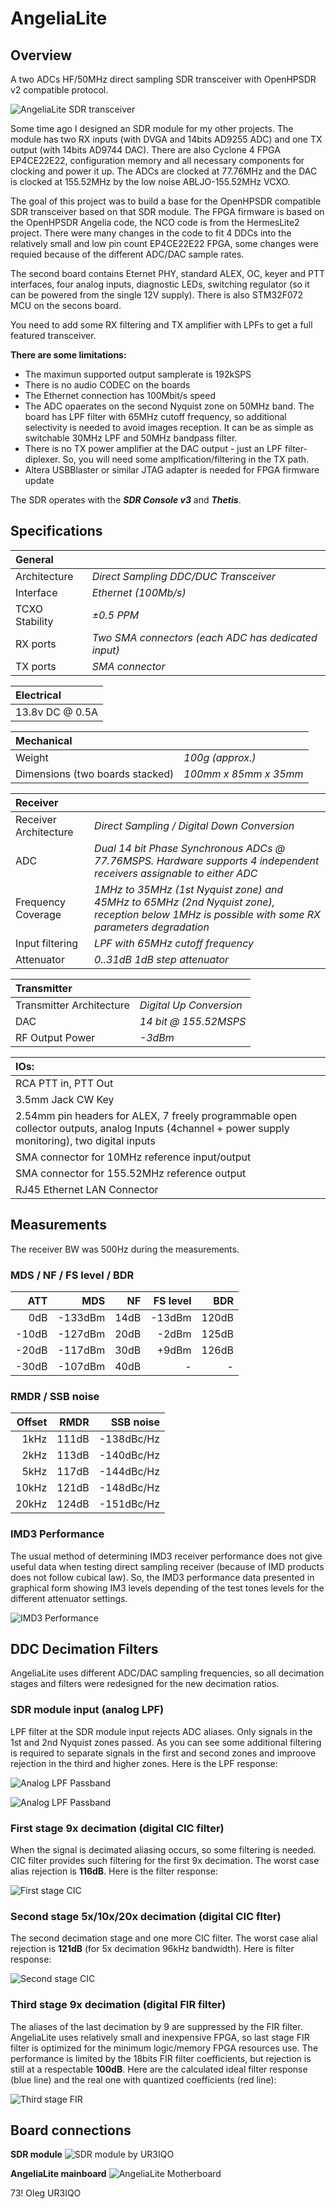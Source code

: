 # **AngeliaLite**
## **Overview**

A two ADCs HF/50MHz direct sampling SDR transceiver with OpenHPSDR v2 compatible protocol.

![AngeliaLite SDR transceiver](AngeliaLite.jpg)

Some time ago I designed an SDR module for my other projects. The module has two RX inputs (with DVGA and 14bits AD9255 ADC) and one TX output (with 14bits AD9744 DAC). There are also Cyclone 4 FPGA EP4CE22E22, configuration memory and all necessary components for clocking and power it up. The ADCs are clocked at 77.76MHz and the DAC is clocked at 155.52MHz by the low noise ABLJO-155.52MHz VCXO.

The goal of this project was to build a base for the OpenHPSDR compatible SDR transceiver based on that SDR module. The FPGA firmware is based on the OpenHPSDR Angelia code, the NCO code is from the HermesLite2 project. There were many changes in the code to fit 4 DDCs into the relatively small and low pin count EP4CE22E22 FPGA, some changes were requied because of the different ADC/DAC sample rates.

The second board contains Eternet PHY, standard ALEX, OC, keyer and PTT interfaces, four analog inputs, diagnostic LEDs, switching regulator (so it can be powered from the single 12V supply). There is also STM32F072 MCU on the secons board.

You need to add some RX filtering and TX amplifier with LPFs to get a full featured transceiver.

**There are some limitations:**
* The maximun supported output samplerate is 192kSPS
* There is no audio CODEC on the boards
* The Ethernet connection has 100Mbit/s speed
* The ADC opaerates on the second Nyquist zone on 50MHz band. The board has LPF filter with 65MHz cutoff frequency, so additional selectivity is needed to avoid images reception. It can be as simple as switchable 30MHz LPF and 50MHz bandpass filter.
* There is no TX power amplifier at the DAC output - just an LPF filter-diplexer. So, you will need some amplfication/filtering in the TX path.
* Altera USBBlaster or similar JTAG adapter is needed for FPGA firmware update

The SDR operates with the ***SDR Console v3*** and ***Thetis***.

## **Specifications**
**General**| |
:-|-|
Architecture | *Direct Sampling DDC/DUC Transceiver*  |
Interface | *Ethernet (100Mb/s)*  
TCXO Stability | *±0.5 PPM*  
RX ports | *Two SMA connectors (each ADC has dedicated input)*  
TX ports | *SMA connector* 

**Electrical**|
:-|
13.8v DC @ 0.5A|

**Mechanical** | |
:-|-|
Weight | *100g (approx.)*  
Dimensions (two boards stacked) | *100mm x 85mm x 35mm*

**Receiver**| |
:-|-|
Receiver Architecture | *Direct Sampling / Digital Down Conversion*  
ADC | *Dual 14 bit Phase Synchronous ADCs @ 77.76MSPS. Hardware supports 4 independent receivers assignable to either ADC*  
Frequency Coverage | *1MHz to 35MHz (1st Nyquist zone) and 45MHz to 65MHz (2nd Nyquist zone), reception below 1MHz is possible with some RX parameters degradation*  
Input filtering | *LPF with 65MHz cutoff frequency*  
Attenuator | *0..31dB 1dB step attenuator*  

**Transmitter**| |
:-|-|
Transmitter Architecture | *Digital Up Conversion*  
DAC | *14 bit @ 155.52MSPS*  
RF Output Power | *-3dBm*

**IOs:**|
:-|
RCA PTT in, PTT Out |
3.5mm Jack CW Key |
2.54mm pin headers for ALEX, 7 freely programmable open collector outputs, analog Inputs (4channel + power supply monitoring), two digital inputs |
SMA connector for 10MHz reference input/output |
SMA connector for 155.52MHz reference output |
RJ45 Ethernet LAN Connector |

## **Measurements**
The receiver BW was 500Hz during the measurements.

### **MDS / NF / FS level / BDR**

ATT | MDS | NF | FS level | BDR |
---: | ---: | ---: | ---: | ---: |
  0dB| -133dBm | 14dB | -13dBm | 120dB |  
-10dB| -127dBm | 20dB | -2dBm | 125dB |
-20dB| -117dBm | 30dB | +9dBm | 126dB |
-30dB| -107dBm | 40dB | - | - |

### **RMDR / SSB noise**

Offset | RMDR | SSB noise
---: | ---: | ---:
1kHz | 111dB | -138dBc/Hz
2kHz | 113dB | -140dBc/Hz
5kHz | 117dB | -144dBc/Hz
10kHz | 121dB | -148dBc/Hz
20kHz | 124dB | -151dBc/Hz

### **IMD3 Performance**

The usual method of determining IMD3 receiver performance does not give useful data when testing direct sampling receiver (because of IMD products does not follow cubical law). So, the IMD3 performance data presented in graphical form showing IM3 levels depending of the test tones levels for the different attenuator settings.

![IMD3 Performance](AngeliaLiteIM3.png)

## **DDC Decimation Filters**

AngeliaLite uses different ADC/DAC sampling frequencies, so all decimation stages and filters were redesigned for the new decimation ratios.  

### **SDR module input (analog LPF)**

LPF filter at the SDR module input rejects ADC aliases. Only signals in the 1st and 2nd Nyquist zones passed. As you can see some additional filtering is required to separate signals in the first and second zones and improove rejection in the third and higher zones. Here is the LPF response:

![Analog LPF Passband](ADC_LPF_57MHz.png)

![Analog LPF Passband](ADC_LPF_WB.png)

### **First stage 9x decimation (digital CIC filter)**

When the signal is decimated aliasing occurs, so some filtering is needed. CIC filter provides such filtering for the first 9x decimation. The worst case alias rejection is **116dB**. Here is the filter response:

![First stage CIC](Stage1_9x_CIC.png)

### **Second stage 5x/10x/20x decimation (digital CIC flter)**

The second decimation stage and one more CIC filter. The worst case alial rejection is **121dB** (for 5x decimation 96kHz bandwidth). Here is filter response:

![Second stage CIC](Stage2_5x_CIC.png)

### **Third stage 9x decimation (digital FIR filter)**

The aliases of the last decimation by 9 are suppressed by the FIR filter. AngeliaLite uses relatively small and inexpensive FPGA, so last stage FIR filter is optimized for the minimum logic/memory FPGA resources use. The performance is limited by the 18bits FIR filter coefficients, but rejection is still at a respectable **100dB**. Here are the calculated ideal filter response (blue line) and the real one with quantized coefficients (red line):

![Third stage FIR](Stage3_9x_FIR.png)

## **Board connections**
**SDR module**
![SDR module by UR3IQO](SDRModule_Top.jpg)

**AngeliaLite mainboard**
![AngeliaLite Motherboard](AngeliaLiteMB_Top.jpg)

73!
Oleg UR3IQO
